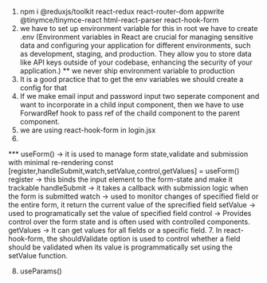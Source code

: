 1. npm i @reduxjs/toolkit react-redux react-router-dom appwrite @tinymce/tinymce-react html-react-parser react-hook-form
2. we have to set up environment variable
    for this in root we have to create .env
    (Environment variables in React are crucial for managing sensitive data and configuring your application for different environments, such as development, staging, and production. They allow you to store data like API keys outside of your codebase, enhancing the security of your application.)
    ** we never ship environment variable to production
3. It is a good practice that to get the env variables we should create a config for that
4. If we make email input and password input two seperate component and want to incorporate in a child input component,
    then we have to use ForwardRef hook to pass ref of the chaild component to the parent component.
5. we are using react-hook-form in login.jsx
6. 
*** useForm() -> it is used to manage form state,validate and submission with minimal re-rendering
    const [register,handleSubmit,watch,setValue,control,getValues] = useForm()
    register -> this binds the input element to the form-state and make it trackable
    handleSubmit -> it takes a callback with submission logic when the form is submitted
    watch -> used to monitor changes of specified field or the entire form, it return the current value of the sprecified field
    setValue -> used to programatically set the value of specified field
    control -> Provides control over the form state and is often used with controlled components.
    getValues -> It can get values for all fields or a specific field.
7. In react-hook-form, the shouldValidate option is used to control whether a field should be validated when its value is   programmatically set using the setValue function.

8. useParams()
 
